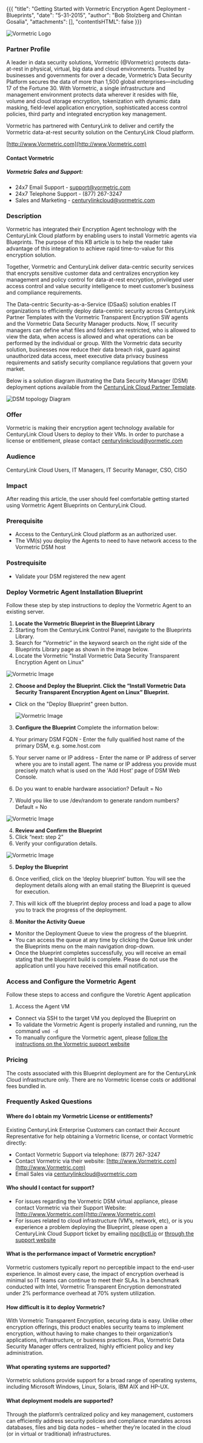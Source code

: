{{{
  "title": "Getting Started with Vormetric Encryption Agent Deployment - Blueprints",
  "date": "5-31-2015",
  "author": "Bob Stolzberg and Chintan Gosalia",
  "attachments": [],
  "contentIsHTML": false
}}}

![Vormetric Logo](http://www.vormetric.com/sites/default/files/newsletter-images/vormetric-top-main-logo-2014-0109.jpg)

### Partner Profile
A leader in data security solutions, Vormetric (@Vormetric) protects data-at-rest in physical, virtual, big data and cloud environments. Trusted by businesses and governments for over a decade, Vormetric’s Data Security Platform secures the data of more than 1,500 global enterprises—including 17 of the Fortune 30. With Vormetric, a single infrastructure and management environment protects data wherever it resides with file, volume and cloud storage encryption, tokenization with dynamic data masking, field-level application encryption, sophisticated access control policies, third party and integrated encryption key management.

Vormetric has partnered with CenturyLink to deliver and certify the Vormetric data-at-rest security solution on the CenturyLink Cloud platform.

[http://www.Vormetric.com](http://www.Vormetric.com)

#### Contact Vormetric
##### Vormetric Sales and Support:
- 24x7 Email Support - [support@vormetric.com](mailto:support@vormetric.com)
- 24x7 Telephone Support - (877) 267-3247
- Sales and Marketing - [centurylinkcloud@vormetric.com](mailto:centurylinkcloud@vormetric.com)

### Description
Vormetric has integrated their Encryption Agent technology with the CenturyLink Cloud platform by enabling users to install Vormetric agents via Blueprints.  The purpose of this KB article is to help the reader take advantage of this integration to achieve rapid time-to-value for this encryption solution.

Together, Vormetric and CenturyLink deliver data-centric security services that encrypts sensitive customer data and centralizes encryption key management and policy control for data-at-rest encryption, privileged user access control and value security intelligence to meet customer’s business and compliance requirements.  

The Data-centric Security-as-a-Service (DSaaS) solution enables IT organizations to efficiently deploy data-centric security across CenturyLink Partner Templates with the Vormetric Transparent Encryption SW agents and the Vormetric Data Security Manager products.  Now, IT security managers can define what files and folders are restricted, who is allowed to view the data, when access is allowed and what operations can be performed by the individual or group.  With the Vormetric data security solution, businesses now reduce their data breach risk, guard against unauthorized data access, meet executive data privacy business requirements and satisfy security compliance regulations that govern your market. 

Below is a solution diagram illustrating the Data Security Manager (DSM) deployment options available from the [CenturyLink Cloud Partner Template](https://www.centurylinkcloud.com/knowledge-base/ecosystem-partners/getting-started-with-vormetric-dsm/).

![DSM topology Diagram](http://www.vormetric.com/sites/default/files/vormetric-data-security-manager-2014-0617.png)

### Offer
Vormetric is making their encryption agent technology available for CenturyLink Cloud Users to deploy to their VMs.  In order to purchase a license or entitlement, please contact [centurylinkcloud@vormetic.com](mailto:centurylinkcloud@vormetic.com)

### Audience
CenturyLink Cloud Users, IT Managers, IT Security Manager, CSO, CISO

### Impact
After reading this article, the user should feel comfortable getting started using Vormetric Agent Blueprints on CenturyLink Cloud.

### Prerequisite
- Access to the CenturyLink Cloud platform as an authorized user.
- The VM(s) you deploy the Agents to need to have network access to the Vormetric DSM host

### Postrequisite
- Validate your DSM registered the new agent

### Deploy Vormetric Agent Installation Blueprint
Follow these step by step instructions to deploy the Vormetric Agent to an existing server.

1.	**Locate the Vormetric Blueprint in the Blueprint Library**
  1. Starting from the CenturyLink Control Panel, navigate to the Blueprints Library.
  2. Search for “Vormetric” in the keyword search on the right side of the Blueprints Library page as shown in the image below.
  3. Locate the Vormetric "Install Vormetric Data Security Transparent Encryption Agent on Linux"

  ![Vormetric Image](../../images/ecosystem-vormetric-agent-1.png)

2. **Choose and Deploy the Blueprint. Click the “Install Vormetric Data Security Transparent Encryption Agent on Linux” Blueprint.**
- Click on the "Deploy Blueprint" green button.

  ![Vormetric Image](../../images/ecosystem-vormetric-agent-2.png)

3. **Configure the Blueprint** 
Complete the information below:

  1. Your primary DSM FQDN - Enter the fully qualified host name of the primary DSM, e.g. some.host.com
  2. Your server name or IP address - Enter the name or IP address of server where you are to install agent. The name or IP address you provide must precisely match what is used on the 'Add Host' page of DSM Web Console.
  3. Do you want to enable hardware association? Default = No
  4. Would you like to use /dev/random to generate random numbers?  Default = No

  ![Vormetric Image](../../images/ecosystem-vormetric-agent-3.png)

4. **Review and Confirm the Blueprint**
1. Click “next: step 2”
2. Verify your configuration details.

  ![Vormetric Image](../../images/ecosystem-vormetric-agent-4.png)

5. **Deploy the Blueprint**
1. Once verified, click on the ‘deploy blueprint’ button. You will see the deployment details along with an email stating the Blueprint is queued for execution.
2. This will kick off the blueprint deploy process and load a page to allow you to track the progress of the deployment.

6. **Monitor the Activity Queue**
* Monitor the Deployment Queue to view the progress of the blueprint.
* You can access the queue at any time by clicking the Queue link under the Blueprints menu on the main navigation drop-down.
* Once the blueprint completes successfully, you will receive an email stating that the blueprint build is complete. Please do not use the application until you have received this email notification.

### Access and Configure the Vormetric Agent 
Follow these steps to access and configure the Voretric Agent application

1.	Access the Agent VM
- Connect via SSH to the target VM you deployed the Blueprint on
- To validate the Vormetric Agent is properly installed and running, run the command `vmd -d`
- To manually configure the Vormetric agent, please [follow the instructions on the Vormetric support website](http://www.Vormetric.com)

### Pricing
The costs associated with this Blueprint deployment are for the CenturyLink Cloud infrastructure only.  There are no Vormetric license costs or additional fees bundled in.    

### Frequently Asked Questions

#### Where do I obtain my Vormetric License or entitlements?
Existing CenturyLink Enterprise Customers can contact their Account Representative for help obtaining a Vormetric license, or contact Vormetric directly:
-   Contact Vormetric Support via telephone: (877) 267-3247
-   Contact Vormetric via their website: [http://www.Vormetric.com](http://www.Vormetric.com)
-   Email Sales via [centurylinkcloud@vormetric.com](mailto:centurylinkcloud@vormetric.com)

#### Who should I contact for support?
* For issues regarding the Vormetric DSM virtual appliance, please contact Vormetric via their Support Website: [http://www.Vormetric.com](http://www.Vormetric.com)
* For issues related to cloud infrastructure (VM’s, network, etc), or is you experience a problem deploying the Blueprint, please open a CenturyLink Cloud Support ticket by emailing [noc@ctl.io](mailto:noc@ctl.io) or [through the support website](https://t3n.zendesk.com/tickets/new) 

#### What is the performance impact of Vormetric encryption?
Vormetric customers typically report no perceptible impact to the end-user experience. In almost every case, the impact of encryption overhead is minimal so IT teams can continue to meet their SLAs. In a benchmark conducted with Intel, Vormetric Transparent Encryption demonstrated under 2% performance overhead at 70% system utilization.

#### How difficult is it to deploy Vormetric?
With Vormetric Transparent Encryption, securing data is easy.  Unlike other encryption offerings, this product enables security teams to implement encryption, without having to make changes to their organization’s applications, infrastructure, or business practices. Plus, Vormetric Data Security Manager offers centralized, highly efficient policy and key administration.

#### What operating systems are supported?
Vormetric solutions provide support for a broad range of operating systems, including Microsoft Windows, Linux, Solaris, IBM AIX and HP-UX.

#### What deployment models are supported?
Through the platform’s centralized policy and key management, customers can efficiently address security policies and compliance mandates across databases, files and big data nodes – whether they’re located in the cloud (or in virtual or traditional) infrastructures.
